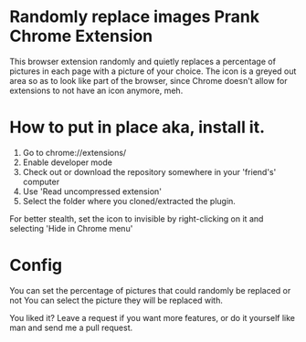 # Randomly replace images Prank Chrome Extension
This browser extension randomly and quietly replaces a percentage of pictures in each page with a picture of your choice.
The icon is a greyed out area so as to look like part of the browser, since Chrome doesn't allow for extensions to not have an icon anymore, meh.



# How to put in place aka, install it. 

1. Go to chrome://extensions/
2. Enable developer mode
3. Check out or download the repository somewhere in your 'friend's' computer
4. Use 'Read uncompressed extension'
5. Select the folder where you cloned/extracted the plugin. 

For better stealth, set the icon to invisible by right-clicking on it and selecting 'Hide in Chrome menu'


# Config

You can set the percentage of pictures that could randomly be replaced or not
You can select the picture they will be replaced with.

You liked it? Leave a request if you want more features, or do it yourself like man and send me a pull request. 

